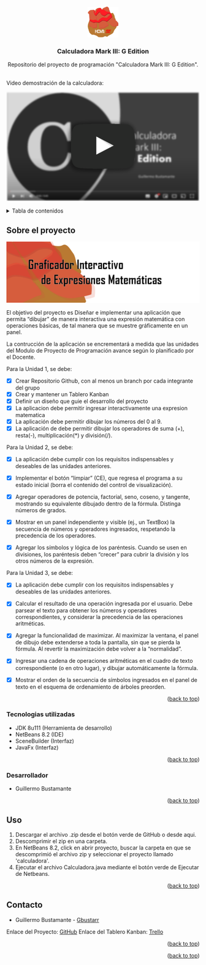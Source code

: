 <div id="top"></div>
<!--
*** Thanks for checking out the Best-README-Template. If you have a suggestion
*** that would make this better, please fork the repo and create a pull request
*** or simply open an issue with the tag "enhancement".
*** Don't forget to give the project a star!
*** Thanks again! Now go create something AMAZING! :D
-->



<!-- PROJECT SHIELDS -->
<!--
*** I'm using markdown "reference style" links for readability.
*** Reference links are enclosed in brackets [ ] instead of parentheses ( ).
*** See the bottom of this document for the declaration of the reference variables
*** for contributors-url, forks-url, etc. This is an optional, concise syntax you may use.
*** https://www.markdownguide.org/basic-syntax/#reference-style-links
-->


<!-- PROJECT LOGO -->
<br />

<div align="center">
  <a href="https://github.com/Gbustarr/ProyectoProgramacion2022">
    <img src="img/Logo.png" alt="Logo" width="80" height="80">
  </a>

<h3 align="center">Calculadora Mark III:
G Edition</h3>

  <p align="center">
    Repositorio del proyecto de programación "Calculadora Mark III: G Edition".
    <br />
    <br />
    
  </p>
</div>
<p>Video demostración de la calculadora:</p>

[![Videodemostración](./img/thumbnail_video.PNG)](https://youtu.be/DL6KpRRNMFM)


<!-- TABLE OF CONTENTS -->
<details>
  <summary>Tabla de contenidos</summary>
  <ol>
    <li>
      <a href="#about-the-project">Sobre el proyecto</a>
      <ul>
        <li><a href="#built-with">Tecnologias utilizadas</a></li>
        <li><a href="#participants">Desarrollador</a></li>
      </ul>
    </li>
    <li><a href="#usage">Uso</a></li>
  </ol>
</details>



<!-- ABOUT THE PROJECT -->
## Sobre el proyecto

[![Product Name Screen Shot][product-screenshot]](https://example.com)

El objetivo del proyecto es Diseñar e implementar una aplicación que permita “dibujar” de manera interactiva una expresión matemática con operaciones básicas, de tal manera que se muestre gráficamente en un panel.

La contrucción de la aplicación se encrementará a medida que las unidades del Modulo de Proyecto de Programación avance según lo planificado por el Docente.

Para la Unidad 1, se debe:
- [x] Crear Repositorio Github, con al menos un branch por cada integrante del grupo
- [x] Crear y mantener un Tablero Kanban
- [x] Definir un diseño que guie el desarrollo del proyecto
- [x] La aplicacion debe permitir ingresar interactivamente una expresion matematica
- [x] La aplicación debe permitir dibujar los números del 0 al 9.
- [x] La aplicación de debe permitir dibujar los operadores de suma (+), resta(-), multiplicación(*) y división(/). 

Para la Unidad 2, se debe:

- [x] La aplicación debe cumplir con los requisitos indispensables y deseables de las unidades anteriores.
- [x] Implementar el botón “limpiar” (CE), que regresa el programa a su estado inicial (borra el contenido del control de visualización).

- [x] Agregar operadores de potencia, factorial, seno, coseno, y tangente, mostrando su equivalente dibujado dentro de la fórmula. Distinga números de grados.
- [x] Mostrar en un panel independiente y visible (ej., un TextBox) la secuencia de números y operadores ingresados, respetando la precedencia de los operadores.

- [x] Agregar los símbolos y lógica de los paréntesis. Cuando se usen en divisiones, los paréntesis deben “crecer” para cubrir la división y los otros números de la expresión.

Para la Unidad 3, se debe:

- [x] La aplicación debe cumplir con los requisitos indispensables y deseables de las unidades anteriores.
- [x] Calcular el resultado de una operación ingresada por el usuario. Debe parsear el texto para obtener los números y operadores correspondientes, y considerar la precedencia de las operaciones aritméticas.

- [x] Agregar la funcionalidad de maximizar. Al maximizar la ventana, el panel de dibujo debe extenderse a toda la pantalla, sin que se pierda la fórmula. Al revertir la maximización debe volver a la “normalidad”.
- [x] Ingresar una cadena de operaciones aritméticas en el cuadro de texto correspondiente (o en otro lugar), y dibujar automáticamente la fórmula.

- [x] Mostrar el orden de la secuencia de símbolos ingresados en el panel de texto en el esquema de ordenamiento de árboles preorden.


<p align="right">(<a href="#top">back to top</a>)</p>



### Tecnologias utilizadas

- JDK 8u111 (Herramienta de desarrollo)
- NetBeans 8.2 (IDE)
- SceneBuilder (Interfaz)
- JavaFx (Interfaz)

<p align="right">(<a href="#top">back to top</a>)</p>

### Desarrollador

- Guillermo Bustamante


<!-- GETTING STARTED -->

<p align="right">(<a href="#top">back to top</a>)</p>

<!-- USAGE EXAMPLES -->
## Uso

1. Descargar el archivo .zip desde el botón verde de GitHub o desde aqui.
2. Descomprimir el zip en una carpeta.
3. En NetBeans 8.2, click en abrir proyecto, buscar la carpeta en que se descomprimió el archivo zip y seleccionar el proyecto llamado 'calculadora'.
4. Ejecutar el archivo Calculadora.java mediante el botón verde de Ejecutar de Netbeans.


<p align="right">(<a href="#top">back to top</a>)</p>


<!-- CONTACT -->
## Contacto

- Guillermo Bustamante - [Gbustarr](https://github.com/Gbustarr)


Enlace del Proyecto: [GitHub](https://github.com/Gbustarr/Unidad3ProyectoProgramacion)
Enlace del Tablero Kanban: [Trello](https://trello.com/b/DfqikGYa/unidad-3)

<p align="right">(<a href="#top">back to top</a>)</p>



<p align="right">(<a href="#top">back to top</a>)</p>



<!-- MARKDOWN LINKS & IMAGES -->
<!-- https://www.markdownguide.org/basic-syntax/#reference-style-links -->
[contributors-shield]: https://img.shields.io/github/contributors/github_username/repo_name.svg?style=for-the-badge
[contributors-url]: https://github.com/github_username/repo_name/graphs/contributors
[forks-shield]: https://img.shields.io/github/forks/github_username/repo_name.svg?style=for-the-badge
[forks-url]: https://github.com/github_username/repo_name/network/members
[stars-shield]: https://img.shields.io/github/stars/github_username/repo_name.svg?style=for-the-badge
[stars-url]: https://github.com/github_username/repo_name/stargazers
[issues-shield]: https://img.shields.io/github/issues/github_username/repo_name.svg?style=for-the-badge
[issues-url]: https://github.com/github_username/repo_name/issues
[license-shield]: https://img.shields.io/github/license/github_username/repo_name.svg?style=for-the-badge
[license-url]: https://github.com/github_username/repo_name/blob/master/LICENSE.txt
[linkedin-shield]: https://img.shields.io/badge/-LinkedIn-black.svg?style=for-the-badge&logo=linkedin&colorB=555
[linkedin-url]: https://linkedin.com/in/linkedin_username
[product-screenshot]: img/Banner.png

